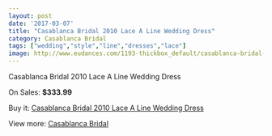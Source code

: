 ```yaml
---
layout: post
date: '2017-03-07'
title: "Casablanca Bridal 2010 Lace A Line Wedding Dress"
category: Casablanca Bridal
tags: ["wedding","style","line","dresses","lace"]
image: http://www.eudances.com/1193-thickbox_default/casablanca-bridal-2010-lace-a-line-wedding-dress.jpg
---
```

Casablanca Bridal 2010 Lace A Line Wedding Dress

On Sales: **$333.99**
<a href="https://www.eudances.com/en/casablanca-bridal/424-casablanca-bridal-2010-lace-a-line-wedding-dress.html"><amp-img layout="responsive" width="600" height="600" src="//www.eudances.com/1193-thickbox_default/casablanca-bridal-2010-lace-a-line-wedding-dress.jpg" alt="Casablanca Bridal 2010 Lace A Line Wedding Dress 0" /></a>
<a href="https://www.eudances.com/en/casablanca-bridal/424-casablanca-bridal-2010-lace-a-line-wedding-dress.html"><amp-img layout="responsive" width="600" height="600" src="//www.eudances.com/1195-thickbox_default/casablanca-bridal-2010-lace-a-line-wedding-dress.jpg" alt="Casablanca Bridal 2010 Lace A Line Wedding Dress 1" /></a>
<a href="https://www.eudances.com/en/casablanca-bridal/424-casablanca-bridal-2010-lace-a-line-wedding-dress.html"><amp-img layout="responsive" width="600" height="600" src="//www.eudances.com/1194-thickbox_default/casablanca-bridal-2010-lace-a-line-wedding-dress.jpg" alt="Casablanca Bridal 2010 Lace A Line Wedding Dress 2" /></a>

Buy it: [Casablanca Bridal 2010 Lace A Line Wedding Dress](https://www.eudances.com/en/casablanca-bridal/424-casablanca-bridal-2010-lace-a-line-wedding-dress.html "Casablanca Bridal 2010 Lace A Line Wedding Dress")

View more: [Casablanca Bridal](https://www.eudances.com/en/4-casablanca-bridal "Casablanca Bridal")